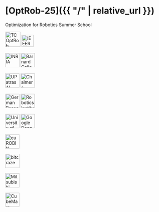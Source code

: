 # [OptRob-25]({{ "/" | relative_url }})

Optimization for Robotics Summer School<br>

<a style="text-decoration:none" href="https://tcoptrob.org">
  <img src="{{ '/assets/logos/tcoptrob.png' | relative_url }}" alt="TCOptRob" style="height: 3rem">
</a>
<a style="text-decoration:none" href="http://www.ieee-ras.org/">
  <img src="{{ '/assets/logos/ieeeras.png' | relative_url }}" alt="IEEERAS" style="height: 2.4rem">
</a>
<br/><br/>
<a style="text-decoration:none" href="https://www.inria.fr/en">
  <img src="{{ '/assets/logos/inria.png' | relative_url }}" alt="INRIA" style="height: 2.8rem">
</a>
<a style="text-decoration:none" href="https://cs.barnard.edu">
  <img src="{{ '/assets/logos/barnard.png' | relative_url }}" alt="Barnard College" style="height: 2.8rem">
</a>
<br/><br/>
<a style="text-decoration:none" href="https://sites.google.com/g.upatras.gr/ai-hub/">
  <img src="{{ '/assets/logos/patrasAIhub2.png' | relative_url }}" alt="UPatras AI-Hub" style="height: 2.8rem">
</a>
<a style="text-decoration:none" href="https://www.chalmers.se/en/">
  <img src="{{ '/assets/logos/chalmers.png' | relative_url }}" alt="Chalmers University of Technology" style="height: 2.8rem">
</a>
<br/><br/>
<a style="text-decoration:none" href="https://www.dfki.de/en/web">
  <img src="{{ '/assets/logos/dfki.png' | relative_url }}" alt="German Research Center for Artificial Intelligence - DFKI" style="height: 2.8rem">
</a>
<a style="text-decoration:none" href="https://www.ri.cmu.edu/">
  <img src="{{ '/assets/logos/cmu.png' | relative_url }}" alt="Robotics Institute Carnegie Mellon University" style="height: 2.8rem">
</a>
<br/><br/>
<a style="text-decoration:none" href="https://www.nd.edu/">
  <img src="{{ '/assets/logos/notredame.png' | relative_url }}" alt="University of Notre Dame" style="height: 2.8rem">
</a>
<a style="text-decoration:none" href="https://deepmind.google">
  <img src="{{ '/assets/logos/deepmind-small.png' | relative_url }}" alt="Google DeepMind" style="height: 2.8rem">
</a>
<br/><br/>
<a style="text-decoration:none" href="https://www.eurobin-project.eu">
  <img src="{{ '/assets/logos/eurobin.png' | relative_url }}" alt="euROBIN" style="height: 2.8rem">
</a>
<br/><br/>
<a style="text-decoration:none" href="https://www.bitcraze.io">
  <img src="{{ '/assets/logos/bitcraze.png' | relative_url }}" alt="bitcraze" style="height: 2.8rem">
</a>
<br/><br/>
<a style="text-decoration:none" href="https://www.merl.com">
  <img src="{{ '/assets/logos/merl.png' | relative_url }}" alt="Mitsubishi Electric Research Laboratories" style="height: 2.8rem">
</a>
<br/><br/>
<a style="text-decoration:none" href="https://www.cubemars.com">
  <img src="{{ '/assets/logos/cubemars.png' | relative_url }}" alt="CubeMars" style="height: 2.8rem">
</a>
